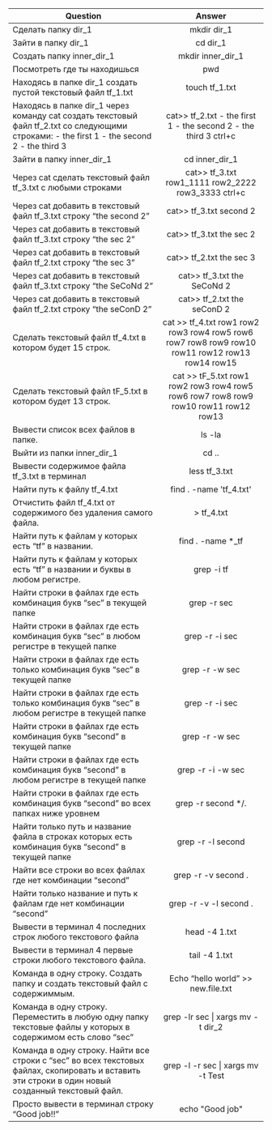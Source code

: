 | Question                                                                                                                                           |                                                      Answer                                                      |
|----------------------------------------------------------------------------------------------------------------------------------------------------|:----------------------------------------------------------------------------------------------------------------:|
| Сделать папку dir_1                                                                                                                                |                                                    mkdir dir_1                                                   |
| Зайти в папку dir_1                                                                                                                                |                                                     cd dir_1                                                     |
| Создать папку inner_dir_1                                                                                                                          |                                                 mkdir inner_dir_1                                                |
| Посмотреть где ты находишься                                                                                                                       |                                                        pwd                                                       |
| Находясь в папке dir_1 создать пустой текстовый файл tf_1.txt                                                                                      |                                                  touch tf_1.txt                                                  |
| Находясь в папке dir_1 через команду cat создать текстовый файл tf_2.txt со следующими строками: - the first 1  - the second 2  - the third 3      |                         cat>> tf_2.txt - the first 1 - the second 2 - the third 3 ctrl+c                         |
| Зайти в папку inner_dir_1                                                                                                                          |                                                  cd inner_dir_1                                                  |
| Через cat сделать текстовый файл tf_3.txt  c любыми строками                                                                                       |                               cat>>  tf_3.txt row1_1111 row2_2222 row3_3333 ctrl+c                               |
| Через cat добавить в текстовый файл tf_3.txt строку “the second 2”                                                                                 |                                              cat>> tf_3.txt second 2                                             |
| Через cat добавить в текстовый файл tf_3.txt строку “the sec 2”                                                                                    |                                             cat>> tf_3.txt the sec 2                                             |
| Через cat добавить в текстовый файл tf_2.txt строку “the sec 3”                                                                                    |                                             cat>> tf_2.txt the sec 3                                             |
| Через cat добавить в текстовый файл tf_3.txt строку “the SeCoNd 2”                                                                                 |                                           cat>> tf_3.txt  the SeCoNd 2                                           |
| Через cat добавить в текстовый файл tf_2.txt строку “the seConD 2”                                                                                 |                                            cat>> tf_2.txt the seConD 2                                           |
| Сделать текстовый файл tf_4.txt в котором будет 15 строк.                                                                                          | cat >> tf_4.txt  row1  row2  row3  row4  row5  row6  row7  row8  row9  row10  row11  row12  row13  row14  row15  |
| Сделать текстовый файл tF_5.txt в котором будет 13 строк.                                                                                          |   cat >> tF_5.txt  row1   row2   row3   row4   row5   row6   row7   row8   row9   row10   row11   row12   row13  |
| Вывести список всех файлов в папке.                                                                                                                |                                                      ls -la                                                      |
| Выйти из папки inner_dir_1                                                                                                                         |                                                       cd ..                                                      |
| Вывести содержимое файла tf_3.txt в терминал                                                                                                       |                                                   less tf_3.txt                                                  |
| Найти путь к файлу tf_4.txt                                                                                                                        |                                              find . -name 'tf_4.txt'                                             |
| Отчистить файл tf_4.txt от содержимого без удаления самого файла.                                                                                  |                                                    > tf_4.txt                                                    |
| Найти путь к файлам у которых есть  “tf” в названии.                                                                                               |                                                 find . -name *_tf                                                |
| Найти путь к файлам у которых есть  “tf” в названии и буквы в любом регистре.                                                                      |                                                    grep -i tf                                                    |
| Найти строки в файлах где есть комбинация букв “sec” в текущей папке                                                                               |                                                    grep -r sec                                                   |
| Найти строки в файлах где есть комбинация букв “sec” в любом регистре в текущей папке                                                              |                                                  grep -r -i sec                                                  |
| Найти строки в файлах где есть только комбинация букв “sec” в текущей папке                                                                        |                                                  grep -r -w sec                                                  |
| Найти строки в файлах где есть только комбинация букв “sec” в любом регистре в текущей папке                                                       |                                                  grep -r -i sec                                                  |
| Найти строки в файлах где есть комбинация букв “second” в текущей папке                                                                            |                                                  grep -r -w sec                                                  |
| Найти строки в файлах где есть комбинация букв “second” в любом регистре в текущей папке                                                           |                                                 grep -r -i -w sec                                                |
| Найти строки в файлах где есть комбинация букв “second” во всех папках ниже уровнем                                                                |                                                grep -r second */.                                                |
| Найти только путь и название файла в строках которых есть комбинация букв “second” в текущей папке                                                 |                                                 grep -r -l second                                                |
| Найти все строки во всех файлах где нет комбинации “second”                                                                                        |                                                grep -r -v second .                                               |
| Найти только название и путь к файлам где нет комбинации “second”                                                                                  |                                              grep -r -v -l second .                                              |
| Вывести в терминал 4 последних строк любого текстового файла                                                                                       |                                                   head -4 1.txt                                                  |
| Вывести в терминал 4 первые строки любого текстового файла.                                                                                        |                                                   tail -4 1.txt                                                  |
| Команда в одну строку. Создать папку и создать текстовый файл с содержиммым.                                                                       |                                        Echo “hello world” >> new.file.txt                                        |
| Команда в одну строку. Переместить в любую одну папку текстовые файлы у которых в содержимом есть слово “sec”                                      |                                         grep -lr sec \| xargs mv -t dir_2                                        |
| Команда в одну строку. Найти все строки c “sec” во всех текстовых файлах, скопировать и вставить эти строки в один новый созданный текстовый файл. |                                        grep -l -r sec \| xargs mv -t Test                                        |
| Просто вывести в терминал строку “Good job!!”                                                                                                      |                                                  echo "Good job"                                                 |
